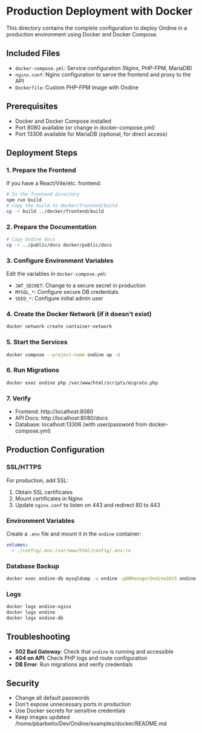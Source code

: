 # Production Deployment with Docker

This directory contains the complete configuration to deploy Ondine in a production environment using Docker and Docker Compose.

## Included Files

- `docker-compose.yml`: Service configuration (Nginx, PHP-FPM, MariaDB)
- `nginx.conf`: Nginx configuration to serve the frontend and proxy to the API
- `Dockerfile`: Custom PHP-FPM image with Ondine

## Prerequisites

- Docker and Docker Compose installed
- Port 8080 available (or change in docker-compose.yml)
- Port 13306 available for MariaDB (optional, for direct access)

## Deployment Steps

### 1. Prepare the Frontend

If you have a React/Vite/etc. frontend:

```bash
# In the frontend directory
npm run build
# Copy the build to docker/frontend/build
cp -r build ../docker/frontend/build
```

### 2. Prepare the Documentation

```bash
# Copy Ondine docs
cp -r ../public/docs docker/public/docs
```

### 3. Configure Environment Variables

Edit the variables in `docker-compose.yml`:

- `JWT_SECRET`: Change to a secure secret in production
- `MYSQL_*`: Configure secure DB credentials
- `SEED_*`: Configure initial admin user

### 4. Create the Docker Network (if it doesn't exist)

```bash
docker network create container-network
```

### 5. Start the Services

```bash
docker compose --project-name ondine up -d
```

### 6. Run Migrations

```bash
docker exec ondine php /var/www/html/scripts/migrate.php
```

### 7. Verify

- Frontend: http://localhost:8080
- API Docs: http://localhost:8080/docs
- Database: localhost:13306 (with user/password from docker-compose.yml)

## Production Configuration

### SSL/HTTPS

For production, add SSL:

1. Obtain SSL certificates
2. Mount certificates in Nginx
3. Update `nginx.conf` to listen on 443 and redirect 80 to 443

### Environment Variables

Create a `.env` file and mount it in the `ondine` container:

```yaml
volumes:
  - ./config/.env:/var/www/html/config/.env:ro
```

### Database Backup

```bash
docker exec ondine-db mysqldump -u ondine -pDBManagerOndine2025 ondine > backup.sql
```

### Logs

```bash
docker logs ondine-nginx
docker logs ondine
docker logs ondine-db
```

## Troubleshooting

- **502 Bad Gateway**: Check that `ondine` is running and accessible
- **404 on API**: Check PHP logs and route configuration
- **DB Error**: Run migrations and verify credentials

## Security

- Change all default passwords
- Don't expose unnecessary ports in production
- Use Docker secrets for sensitive credentials
- Keep images updated</content>
<parameter name="filePath">/home/pbarbeito/Dev/Ondine/examples/docker/README.md